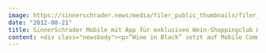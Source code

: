```yaml
---
image: https://sinnerschrader.news/media/filer_public_thumbnails/filer_public/73/c4/73c4f9a7-5077-4e42-afa3-5b86a2019079/varfoldersdjk8pxf42x64d8fxslz8jcc8fc0000gnttmpimnnx0__480x288_q85_crop_subsampling-2_upscale.png
date: "2012-08-21"
title: SinnerSchrader Mobile mit App für exklusiven Wein-Shoppingclub Wine in Black
content: <div class="newsbody"><p>“Wine in Black” setzt auf Mobile Commerce -</p><p>SinnerSchrader Mobile unterstützt Wine in Black bei App für exklusiven Wein-Shoppingclub</p><p>Premium-Weine zu unschlagbar günstigen Preisen&#58; Das hat sich Wine in Black auf die Fahne geschrieben. Mitglieder des exklusiven Shoppingclubs können künftig auch bequem vom Sofa oder von unterwegs einkaufen - mit der neuen iPhone-App. SinnerSchrader Mobile hat Wine in Black und Project A hier im Gesamtprozess beratend unterstützt.</p><p>In der App spiegelt sich die ganze Emotionalität von Wein. Sie setzt auf ein sinnliches Erlebnis, das durch haptische Hintergründe im Holz- und Papierlook unterstrichen wird. Project A legte Wert auf eine ausgereifte User Experience, natürliche Bedienbarkeit und Performance und entschied sich daher bewusst gegen eine HTML5-Lösung, sondern für eine native App.</p><p>[caption id="attachment_321" align="alignnone" width="300"]<img alt="" class="size-medium wp-image-321" height="215" src="http&#58;//www.sinnerschrader-mobile.com/files/2012/08/bild-fuer-pm-wineInBlack-300x215.png" width="300"/> Die "Wine in Black"-App[/caption]</p><p>In ihrem Mittelpunkt steht die Timeline, in der sämtliche Weine auftauchen, die Wine in Black in Menge und Zeit limitiert anbietet. Dieses erhöht die Interaktions- und Kaufwahrscheinlichkeit der Nutzer. Dynamisch generierte Angebote sowie ein extra kurzer Checkout runden das mobile Einkaufserlebnis ab.</p><p>Stephan Linden, Geschäftsführer Wine in Black&#58;</p><p>“Wir setzen auf den mobilen Kanal, weil er durch die Nähe am Menschen emotionaler ist - ganz wie unsere Weine. Wine-in-Black-Kunden sollen wiederkommen. Und das wollen wir ihnen so leicht wie möglich machen.”</p><p>Henri Kühnert, Geschäftsführer SinnerSchrader Mobile&#58;</p><p>“Die App ist darauf ausgelegt, die Nutzungsfrequenz des mobilen Kanals konsequent zu erhöhen. Darauf haben wir sie optimiert. Die App verbindet hohe Performance, gute User Experience mit einem sehr sinnlichen Erleben.”</p><p>Link&#58;</p><p><a href="http&#58;//itunes.apple.com/de/app/wine-in-black-wein-champagner/id547552864">"Wine in Black" im AppStore</a></p><p>Download&#58;</p><p><a href="http&#58;//www.sinnerschrader-mobile.com/files/2012/08/bild-fuer-pm-wineInBlack.png">Bildmaterial, hochauflösend</a></p><p><strong>Über SinnerSchrader Mobile</strong></p><p>SinnerSchrader Mobile in Berlin ist eine Full-Service Mobile Agentur&#58; strategische Planung, Konzept, Design und technische Umsetzung. SinnerSchrader Mobile engagiert sich mit Begeisterung für die mobile Zukunft&#58; in Mobile Content, M-Commerce und in Mobile Innovation. Die Agentur wird von Henri Kühnert und Laurent Burdin geleitet und ist eine Tochter der SinnerSchrader AG.</p><p><a href="http&#58;//www.sinnerschrader-mobile.com">http&#58;//sinnerschrader-mobile.com/</a></p></div>
---
```

